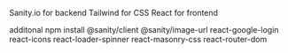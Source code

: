 Sanity.io for backend
Tailwind for CSS
React for frontend

additonal
     npm install 
     @sanity/client @sanity/image-url react-google-login react-icons react-loader-spinner react-masonry-css react-router-dom